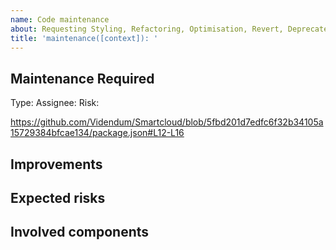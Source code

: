 ```yaml
---
name: Code maintenance
about: Requesting Styling, Refactoring, Optimisation, Revert, Deprecated or Removal of an existing feature
title: 'maintenance([context]): '
---
```


<!-- Please use [context] in title to describe the package related to this issue.
Valid options are; smartcloudjs, cli, discord, workflows, components, webfront, console, webdocs
smartcloud-discord context example: bug(discord): {your title here}
-->

## Maintenance Required

Type: <!-- Style, Refactoring, Optimisation, Revert, Deprecated, Removal -->
Assignee: <!-- Who would you suggest does this? We suggest using blame to see who was the last to update the section. If unsure leave blank -->
Risk: <!-- The risk associated with this change based on reliance of other features: Low, Medium, High -->

<!-- Discribe maintenance is required -->

<!-- Please include the code section which needs maintenance if under 50 lines -->

https://github.com/Videndum/Smartcloud/blob/5fbd201d7edfc6f32b34105a15729384bfcae134/package.json#L12-L16

## Improvements

<!-- Explain the benefits of this maintenance.

Transparent changes have the reasons for the change laid out clearly along with the change itself. This leads to fewer questions later on because people already have some understanding. A change with no public explanation can lead to a lot of extra rounds of questioning, which is less efficient. Avoid using terms such as "industry standard" or "best practices" as they are vague, opaque, and don't provide enough context as a reason for a change. -->

## Expected risks

<!-- Please list features that can break because of this maintenance and how you intend to solve that. -->

## Involved components

<!-- List files or directories that will be changed by the maintenance. -->

<!-- Uncomment to add screenshots to help explain your problem.
## Screenshots
-->

<!-- Uncomment to add any other context.
## Additional context
-->
